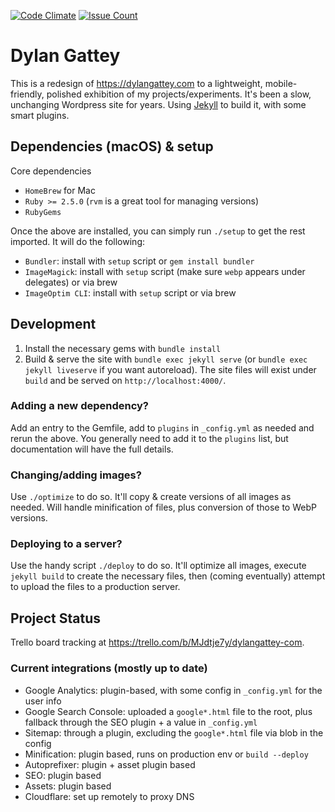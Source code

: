 [![Code Climate](https://codeclimate.com/github/dgattey/dg/badges/gpa.svg?style=flat)](https://codeclimate.com/github/dgattey/dg) [![Issue Count](https://codeclimate.com/github/dgattey/dg/badges/issue_count.svg?style=flat)](https://codeclimate.com/github/dgattey/dg)

# Dylan Gattey
This is a redesign of https://dylangattey.com to a lightweight, mobile-friendly, polished exhibition of my projects/experiments. It's been a slow, unchanging Wordpress site for years. Using [Jekyll](https://jekyllrb.com/) to build it, with some smart plugins.

## Dependencies (macOS) & setup
Core dependencies
- `HomeBrew` for Mac
- `Ruby >= 2.5.0` (`rvm` is a great tool for managing versions)
- `RubyGems`

Once the above are installed, you can simply run `./setup` to get the rest imported. It will do the following:
- `Bundler`: install with `setup` script or `gem install bundler`
- `ImageMagick`: install with `setup` script (make sure `webp` appears under delegates) or via brew
- `ImageOptim CLI`: install with `setup` script or via brew

## Development
1. Install the necessary gems with `bundle install`
2. Build & serve the site with `bundle exec jekyll serve` (or `bundle exec jekyll liveserve` if you want autoreload). The site files will exist under `build` and be served on `http://localhost:4000/`.

### Adding a new dependency?
Add an entry to the Gemfile, add to `plugins` in `_config.yml` as needed and rerun the above. You generally need to add it to the `plugins` list, but documentation will have the full details.

### Changing/adding images?
Use `./optimize` to do so. It'll copy & create versions of all images as needed. Will handle minification of files, plus conversion of those to WebP versions.

### Deploying to a server?
Use the handy script `./deploy` to do so. It'll optimize all images, execute `jekyll build` to create the necessary files, then (coming eventually) attempt to upload the files to a production server.

## Project Status
Trello board tracking at https://trello.com/b/MJdtje7y/dylangattey-com.

### Current integrations (mostly up to date)
- Google Analytics: plugin-based, with some config in `_config.yml` for the user info
- Google Search Console: uploaded a `google*.html` file to the root, plus fallback through the SEO plugin + a value in `_config.yml`
- Sitemap: through a plugin, excluding the `google*.html` file via blob in the config
- Minification: plugin based, runs on production env or `build --deploy`
- Autoprefixer: plugin + asset plugin based
- SEO: plugin based
- Assets: plugin based
- Cloudflare: set up remotely to proxy DNS
